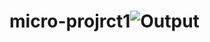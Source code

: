 # micro-projrct1![Output](https://github.com/AniketSabale1628/micro-projrct1/assets/85133669/fab86095-dfbf-43c9-99b9-f72e1b8b1b13)
